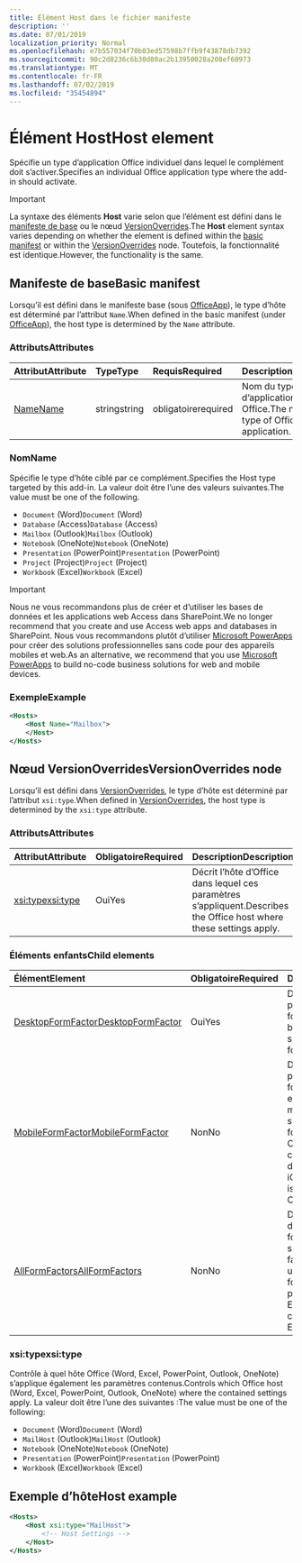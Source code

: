 ```yaml
---
title: Élément Host dans le fichier manifeste
description: ''
ms.date: 07/01/2019
localization_priority: Normal
ms.openlocfilehash: e7b557034f70b03ed57598b7ffb9f43878db7392
ms.sourcegitcommit: 90c2d8236c6b30d80ac2b13950028a208ef60973
ms.translationtype: MT
ms.contentlocale: fr-FR
ms.lasthandoff: 07/02/2019
ms.locfileid: "35454894"
---
```

# <a name="host-element"></a><span data-ttu-id="5cc81-102">Élément Host</span><span class="sxs-lookup"><span data-stu-id="5cc81-102">Host element</span></span>

<span data-ttu-id="5cc81-103">Spécifie un type d’application Office individuel dans lequel le complément doit s’activer.</span><span class="sxs-lookup"><span data-stu-id="5cc81-103">Specifies an individual Office application type where the add-in should activate.</span></span>

> [!IMPORTANT] 
> <span data-ttu-id="5cc81-104">La syntaxe des éléments **Host** varie selon que l’élément est défini dans le [manifeste de base](#basic-manifest) ou le nœud [VersionOverrides](#versionoverrides-node).</span><span class="sxs-lookup"><span data-stu-id="5cc81-104">The **Host** element syntax varies depending on whether the element is defined within the [basic manifest](#basic-manifest) or within the [VersionOverrides](#versionoverrides-node) node.</span></span> <span data-ttu-id="5cc81-105">Toutefois, la fonctionnalité est identique.</span><span class="sxs-lookup"><span data-stu-id="5cc81-105">However, the functionality is the same.</span></span>  

## <a name="basic-manifest"></a><span data-ttu-id="5cc81-106">Manifeste de base</span><span class="sxs-lookup"><span data-stu-id="5cc81-106">Basic manifest</span></span>

<span data-ttu-id="5cc81-107">Lorsqu’il est défini dans le manifeste base (sous [OfficeApp](officeapp.md)), le type d’hôte est déterminé par l’attribut `Name`.</span><span class="sxs-lookup"><span data-stu-id="5cc81-107">When defined in the basic manifest (under [OfficeApp](officeapp.md)), the host type is determined by the `Name` attribute.</span></span>

### <a name="attributes"></a><span data-ttu-id="5cc81-108">Attributs</span><span class="sxs-lookup"><span data-stu-id="5cc81-108">Attributes</span></span>

| <span data-ttu-id="5cc81-109">Attribut</span><span class="sxs-lookup"><span data-stu-id="5cc81-109">Attribute</span></span>     | <span data-ttu-id="5cc81-110">Type</span><span class="sxs-lookup"><span data-stu-id="5cc81-110">Type</span></span>   | <span data-ttu-id="5cc81-111">Requis</span><span class="sxs-lookup"><span data-stu-id="5cc81-111">Required</span></span> | <span data-ttu-id="5cc81-112">Description</span><span class="sxs-lookup"><span data-stu-id="5cc81-112">Description</span></span>                                      |
|:--------------|:-------|:---------|:-------------------------------------------------|
| [<span data-ttu-id="5cc81-113">Name</span><span class="sxs-lookup"><span data-stu-id="5cc81-113">Name</span></span>](#name) | <span data-ttu-id="5cc81-114">string</span><span class="sxs-lookup"><span data-stu-id="5cc81-114">string</span></span> | <span data-ttu-id="5cc81-115">obligatoire</span><span class="sxs-lookup"><span data-stu-id="5cc81-115">required</span></span> | <span data-ttu-id="5cc81-116">Nom du type d’application hôte Office.</span><span class="sxs-lookup"><span data-stu-id="5cc81-116">The name of the type of Office host application.</span></span> |

### <a name="name"></a><span data-ttu-id="5cc81-117">Nom</span><span class="sxs-lookup"><span data-stu-id="5cc81-117">Name</span></span>

<span data-ttu-id="5cc81-118">Spécifie le type d’hôte ciblé par ce complément.</span><span class="sxs-lookup"><span data-stu-id="5cc81-118">Specifies the Host type targeted by this add-in.</span></span> <span data-ttu-id="5cc81-119">La valeur doit être l’une des valeurs suivantes.</span><span class="sxs-lookup"><span data-stu-id="5cc81-119">The value must be one of the following.</span></span>

- <span data-ttu-id="5cc81-120">`Document` (Word)</span><span class="sxs-lookup"><span data-stu-id="5cc81-120">`Document` (Word)</span></span>
- <span data-ttu-id="5cc81-121">`Database` (Access)</span><span class="sxs-lookup"><span data-stu-id="5cc81-121">`Database` (Access)</span></span>
- <span data-ttu-id="5cc81-122">`Mailbox` (Outlook)</span><span class="sxs-lookup"><span data-stu-id="5cc81-122">`Mailbox` (Outlook)</span></span>
- <span data-ttu-id="5cc81-123">`Notebook` (OneNote)</span><span class="sxs-lookup"><span data-stu-id="5cc81-123">`Notebook` (OneNote)</span></span>
- <span data-ttu-id="5cc81-124">`Presentation` (PowerPoint)</span><span class="sxs-lookup"><span data-stu-id="5cc81-124">`Presentation` (PowerPoint)</span></span>
- <span data-ttu-id="5cc81-125">`Project` (Project)</span><span class="sxs-lookup"><span data-stu-id="5cc81-125">`Project` (Project)</span></span>
- <span data-ttu-id="5cc81-126">`Workbook` (Excel)</span><span class="sxs-lookup"><span data-stu-id="5cc81-126">`Workbook` (Excel)</span></span>

> [!IMPORTANT]
> <span data-ttu-id="5cc81-127">Nous ne vous recommandons plus de créer et d’utiliser les bases de données et les applications web Access dans SharePoint.</span><span class="sxs-lookup"><span data-stu-id="5cc81-127">We no longer recommend that you create and use Access web apps and databases in SharePoint.</span></span> <span data-ttu-id="5cc81-128">Nous vous recommandons plutôt d’utiliser [Microsoft PowerApps](https://powerapps.microsoft.com/) pour créer des solutions professionnelles sans code pour des appareils mobiles et web.</span><span class="sxs-lookup"><span data-stu-id="5cc81-128">As an alternative, we recommend that you use [Microsoft PowerApps](https://powerapps.microsoft.com/) to build no-code business solutions for web and mobile devices.</span></span>

### <a name="example"></a><span data-ttu-id="5cc81-129">Exemple</span><span class="sxs-lookup"><span data-stu-id="5cc81-129">Example</span></span>

```xml
<Hosts>
    <Host Name="Mailbox">
    </Host>
</Hosts>
```

## <a name="versionoverrides-node"></a><span data-ttu-id="5cc81-130">Nœud VersionOverrides</span><span class="sxs-lookup"><span data-stu-id="5cc81-130">VersionOverrides node</span></span>

<span data-ttu-id="5cc81-131">Lorsqu’il est défini dans [VersionOverrides](versionoverrides.md), le type d’hôte est déterminé par l’attribut `xsi:type`.</span><span class="sxs-lookup"><span data-stu-id="5cc81-131">When defined in [VersionOverrides](versionoverrides.md), the host type is determined by the `xsi:type` attribute.</span></span> 

### <a name="attributes"></a><span data-ttu-id="5cc81-132">Attributs</span><span class="sxs-lookup"><span data-stu-id="5cc81-132">Attributes</span></span>

|  <span data-ttu-id="5cc81-133">Attribut</span><span class="sxs-lookup"><span data-stu-id="5cc81-133">Attribute</span></span>  |  <span data-ttu-id="5cc81-134">Obligatoire</span><span class="sxs-lookup"><span data-stu-id="5cc81-134">Required</span></span>  |  <span data-ttu-id="5cc81-135">Description</span><span class="sxs-lookup"><span data-stu-id="5cc81-135">Description</span></span>  |
|:-----|:-----|:-----|
|  [<span data-ttu-id="5cc81-136">xsi:type</span><span class="sxs-lookup"><span data-stu-id="5cc81-136">xsi:type</span></span>](#xsitype)  |  <span data-ttu-id="5cc81-137">Oui</span><span class="sxs-lookup"><span data-stu-id="5cc81-137">Yes</span></span>  | <span data-ttu-id="5cc81-138">Décrit l’hôte d’Office dans lequel ces paramètres s’appliquent.</span><span class="sxs-lookup"><span data-stu-id="5cc81-138">Describes the Office host where these settings apply.</span></span>|

### <a name="child-elements"></a><span data-ttu-id="5cc81-139">Éléments enfants</span><span class="sxs-lookup"><span data-stu-id="5cc81-139">Child elements</span></span>

|  <span data-ttu-id="5cc81-140">Élément</span><span class="sxs-lookup"><span data-stu-id="5cc81-140">Element</span></span> |  <span data-ttu-id="5cc81-141">Obligatoire</span><span class="sxs-lookup"><span data-stu-id="5cc81-141">Required</span></span>  |  <span data-ttu-id="5cc81-142">Description</span><span class="sxs-lookup"><span data-stu-id="5cc81-142">Description</span></span>  |
|:-----|:-----|:-----|
|  [<span data-ttu-id="5cc81-143">DesktopFormFactor</span><span class="sxs-lookup"><span data-stu-id="5cc81-143">DesktopFormFactor</span></span>](desktopformfactor.md)    |  <span data-ttu-id="5cc81-144">Oui</span><span class="sxs-lookup"><span data-stu-id="5cc81-144">Yes</span></span>   |  <span data-ttu-id="5cc81-145">Définit les paramètres pour le facteur de forme pour bureau.</span><span class="sxs-lookup"><span data-stu-id="5cc81-145">Defines the settings for the desktop form factor.</span></span> |
|  [<span data-ttu-id="5cc81-146">MobileFormFactor</span><span class="sxs-lookup"><span data-stu-id="5cc81-146">MobileFormFactor</span></span>](mobileformfactor.md)    |  <span data-ttu-id="5cc81-147">Non</span><span class="sxs-lookup"><span data-stu-id="5cc81-147">No</span></span>   |  <span data-ttu-id="5cc81-148">Définit les paramètres pour le facteur de forme pour environnement mobile.</span><span class="sxs-lookup"><span data-stu-id="5cc81-148">Defines the settings for the mobile form factor.</span></span> <span data-ttu-id="5cc81-149">**Remarque:** Cet élément est pris en charge uniquement dans Outlook sur iOS.</span><span class="sxs-lookup"><span data-stu-id="5cc81-149">**Note:** This element is only supported in Outlook on iOS.</span></span> |
|  [<span data-ttu-id="5cc81-150">AllFormFactors</span><span class="sxs-lookup"><span data-stu-id="5cc81-150">AllFormFactors</span></span>](allformfactors.md)    |  <span data-ttu-id="5cc81-151">Non</span><span class="sxs-lookup"><span data-stu-id="5cc81-151">No</span></span>   |  <span data-ttu-id="5cc81-152">Définit les paramètres de tous les facteurs de forme.</span><span class="sxs-lookup"><span data-stu-id="5cc81-152">Defines the settings for all form factors.</span></span> <span data-ttu-id="5cc81-153">Utilisé uniquement par des fonctions personnalisées dans Excel.</span><span class="sxs-lookup"><span data-stu-id="5cc81-153">Only used by custom functions in Excel.</span></span> |

### <a name="xsitype"></a><span data-ttu-id="5cc81-154">xsi:type</span><span class="sxs-lookup"><span data-stu-id="5cc81-154">xsi:type</span></span>

<span data-ttu-id="5cc81-155">Contrôle à quel hôte Office (Word, Excel, PowerPoint, Outlook, OneNote) s’applique également les paramètres contenus.</span><span class="sxs-lookup"><span data-stu-id="5cc81-155">Controls which Office host (Word, Excel, PowerPoint, Outlook, OneNote) where the contained settings apply.</span></span> <span data-ttu-id="5cc81-156">La valeur doit être l’une des suivantes :</span><span class="sxs-lookup"><span data-stu-id="5cc81-156">The value must be one of the following:</span></span>

- <span data-ttu-id="5cc81-157">`Document` (Word)</span><span class="sxs-lookup"><span data-stu-id="5cc81-157">`Document` (Word)</span></span>
- <span data-ttu-id="5cc81-158">`MailHost` (Outlook)</span><span class="sxs-lookup"><span data-stu-id="5cc81-158">`MailHost` (Outlook)</span></span>
- <span data-ttu-id="5cc81-159">`Notebook` (OneNote)</span><span class="sxs-lookup"><span data-stu-id="5cc81-159">`Notebook` (OneNote)</span></span>
- <span data-ttu-id="5cc81-160">`Presentation` (PowerPoint)</span><span class="sxs-lookup"><span data-stu-id="5cc81-160">`Presentation` (PowerPoint)</span></span>
- <span data-ttu-id="5cc81-161">`Workbook` (Excel)</span><span class="sxs-lookup"><span data-stu-id="5cc81-161">`Workbook` (Excel)</span></span>

## <a name="host-example"></a><span data-ttu-id="5cc81-162">Exemple d’hôte</span><span class="sxs-lookup"><span data-stu-id="5cc81-162">Host example</span></span> 

```xml
<Hosts>
    <Host xsi:type="MailHost">
        <!-- Host Settings -->
    </Host>
</Hosts>
```
